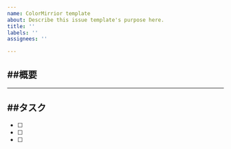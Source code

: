 ```yaml
---
name: ColorMirrior template
about: Describe this issue template's purpose here.
title: ''
labels: ''
assignees: ''

---
```


##概要
--

---

##タスク
--

- [ ] 
- [ ]
- [ ]
